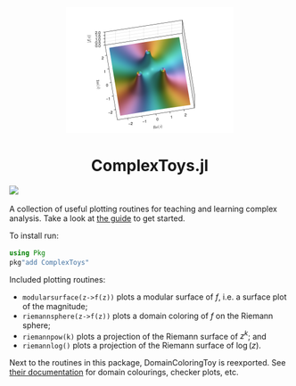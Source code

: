 <div align="center">
  <img src="docs/src/assets/logo.png" width=300 />
  <h1>ComplexToys.jl</h1>
</div>
<p>
  <a href="https://eprovst.github.io/ComplexToys.jl/dev/">
    <img src="https://img.shields.io/badge/docs-dev-blue.svg"/></a>
</p>

A collection of useful plotting routines for teaching and learning complex
analysis.  Take a look at [the
guide](https://eprovst.github.io/ComplexToys.jl/dev/guide/)
to get started.

To install run:
```julia
using Pkg
pkg"add ComplexToys"
```

Included plotting routines:

- `modularsurface(z->f(z))` plots a modular surface of $f$, i.e. a surface plot of the magnitude;
- `riemannsphere(z->f(z))` plots a domain coloring of $f$ on the Riemann sphere;
- `riemannpow(k)` plots a projection of the Riemann surface of $z^k$; and
- `riemannlog()` plots a projection of the Riemann surface of $\log(z)$.

Next to the routines in this package, DomainColoringToy is reexported.
See [their documentation](https://eprovst.github.io/DomainColoring.jl/stable/dct/)
for domain colourings, checker plots, etc.
